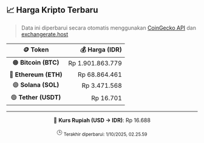 

<!-- HARGA_KRIPTO -->
## 📈 Harga Kripto Terbaru

> Data ini diperbarui secara otomatis menggunakan [CoinGecko API](https://www.coingecko.com/) dan [exchangerate.host](https://exchangerate.host/)

<div align="center">

| 🪙 Token | 💰 Harga (IDR) |
|:------:|---------------:|
| 🟠 **Bitcoin (BTC)**   | Rp 1.901.863.779 |
| 🔵 **Ethereum (ETH)**  | Rp 68.864.461 |
| 🟣 **Solana (SOL)**    | Rp 3.471.568 |
| 🟢 **Tether (USDT)**   | Rp 16.701 |

---

💱 **Kurs Rupiah (USD → IDR)**: Rp 16.688

🕒 <sub>Terakhir diperbarui: 1/10/2025, 02.25.59</sub>

</div>
<!-- /HARGA_KRIPTO -->